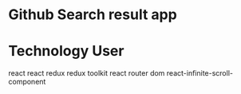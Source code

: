 # Github Search result app

# Technology User

react
react redux
redux toolkit
react router dom
react-infinite-scroll-component
